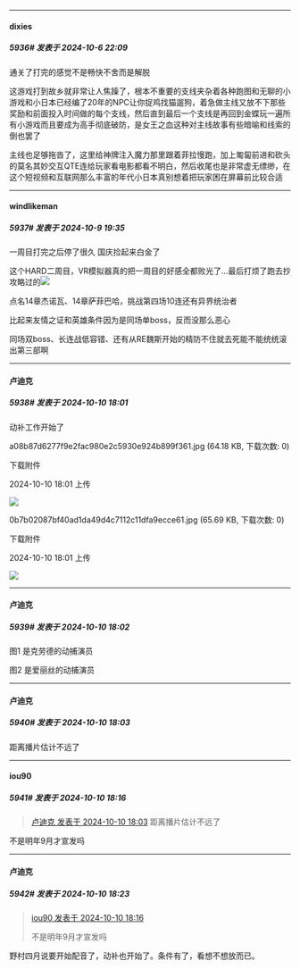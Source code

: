﻿
*****

####  dixies  
##### 5936#       发表于 2024-10-6 22:09

通关了打完的感觉不是畅快不舍而是解脱

这游戏打到故乡就非常让人焦躁了，根本不重要的支线夹杂着各种跑图和无聊的小游戏和小日本已经编了20年的NPC让你捉鸡找猫遛狗，着急做主线又放不下那些奖励和前面投入时间做的每个支线，然后直到最后一个支线是再回到金蝶玩一遍所有小游戏而且要成为高手彻底破防，是女王之血这种对主线故事有些暗喻和线索的倒也罢了

主线也足够拖沓了，这里给神牌注入魔力那里跟着菲拉慢跑，加上匍匐前进和砍头的莫名其妙交互QTE连给玩家看电影都看不明白，然后收尾也是非常虚无缥缈，在这个短视频和互联网那么丰富的年代小日本真别想着把玩家困在屏幕前比较合适


*****

####  windlikeman  
##### 5937#       发表于 2024-10-9 19:35

一周目打完之后停了很久 国庆捡起来白金了

这个HARD二周目，VR模拟器真的把一周目的好感全都败光了...最后打烦了跑去抄攻略过的<img src="https://static.saraba1st.com/image/smiley/face2017/124.png" referrerpolicy="no-referrer">

点名14章杰诺瓦、14章萨菲巴哈，挑战第四场10连还有异界统治者

比起来友情之证和英雄条件因为是同场单boss，反而没那么恶心

同场双boss、长连战低容错、还有从RE魏斯开始的精防不住就去死能不能统统滚出第三部啊


*****

####  卢迪克  
##### 5938#       发表于 2024-10-10 18:01

动补工作开始了

a08b87d6277f9e2fac980e2c5930e924b899f361.jpg
(64.18 KB, 下载次数: 0)

下载附件

2024-10-10 18:01 上传

<img src="https://img.saraba1st.com/forum/202410/10/180127ztb11h9ziyuy9wb9.jpg" referrerpolicy="no-referrer">

0b7b02087bf40ad1da49d4c7112c11dfa9ecce61.jpg
(65.69 KB, 下载次数: 0)

下载附件

2024-10-10 18:01 上传

<img src="https://img.saraba1st.com/forum/202410/10/180130mw0y0xqr2o2c5m2j.jpg" referrerpolicy="no-referrer">

*****

####  卢迪克  
##### 5939#       发表于 2024-10-10 18:02

图1 是克劳德的动捕演员

图2 是爱丽丝的动捕演员

*****

####  卢迪克  
##### 5940#       发表于 2024-10-10 18:03

距离播片估计不远了


*****

####  iou90  
##### 5941#       发表于 2024-10-10 18:16

<blockquote><a href="httphttps://bbs.saraba1st.com/2b/forum.php?mod=redirect&amp;goto=findpost&amp;pid=66418196&amp;ptid=2076255" target="_blank">卢迪克 发表于 2024-10-10 18:03</a>
距离播片估计不远了</blockquote>
不是明年9月才宣发吗


*****

####  卢迪克  
##### 5942#       发表于 2024-10-10 18:23

<blockquote><a href="httphttps://bbs.saraba1st.com/2b/forum.php?mod=redirect&amp;goto=findpost&amp;pid=66418314&amp;ptid=2076255" target="_blank">iou90 发表于 2024-10-10 18:16</a>

不是明年9月才宣发吗</blockquote>
野村四月说要开始配音了，动补也开始了。条件有了，看想不想放而已。

